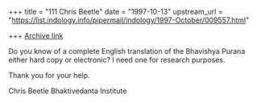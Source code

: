+++
title = "111 Chris Beetle"
date = "1997-10-13"
upstream_url = "https://list.indology.info/pipermail/indology/1997-October/009557.html"

+++
[Archive link](https://list.indology.info/pipermail/indology/1997-October/009557.html)

Do you know of a complete English translation of the Bhavishya Purana either
hard copy or electronic?  I need one for research purposes.

Thank you for your help.

Chris Beetle
Bhaktivedanta Institute
<bvi at afn.org>



